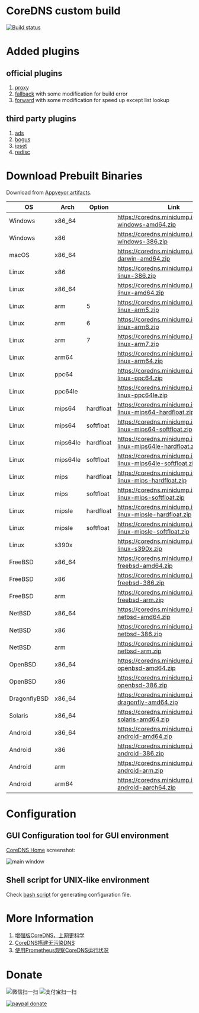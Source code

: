 # CoreDNS custom build

[![Build status](https://ci.appveyor.com/api/projects/status/e2y1n3k3wwiei0bs?svg=true)](https://ci.appveyor.com/project/missdeer/coredns-custom-build)

# Added plugins

## official plugins

1. [proxy](https://github.com/coredns/proxy) 
2. [fallback](https://github.com/coredns/fallback) with some modification for build error
3. [forward](https://github.com/coredns/coredns/tree/master/plugin/forward) with some modification for speed up except list lookup

## third party plugins

1. [ads](https://github.com/c-mueller/ads) 
2. [bogus](https://github.com/missdeer/bogus)
3. [ipset](https://github.com/missdeer/ipset)
4. [redisc](https://github.com/miekg/redis)

# Download Prebuilt Binaries

Download from [Appveyor artifacts](https://ci.appveyor.com/project/missdeer/coredns-custom-build).

| OS           | Arch    | Option     | Link                                                                |
|--------------|---------|--------    |---------------------------------------------------------------------|
| Windows      | x86_64  |            | https://coredns.minidump.info/coredns-windows-amd64.zip             |
| Windows      | x86     |            | https://coredns.minidump.info/coredns-windows-386.zip               |
| macOS        | x86_64  |            | https://coredns.minidump.info/coredns-darwin-amd64.zip              |
| Linux        | x86     |            | https://coredns.minidump.info/coredns-linux-386.zip                 |
| Linux        | x86_64  |            | https://coredns.minidump.info/coredns-linux-amd64.zip               |
| Linux        | arm     |  5         | https://coredns.minidump.info/coredns-linux-arm5.zip                |
| Linux        | arm     |  6         | https://coredns.minidump.info/coredns-linux-arm6.zip                |
| Linux        | arm     |  7         | https://coredns.minidump.info/coredns-linux-arm7.zip                |
| Linux        | arm64   |            | https://coredns.minidump.info/coredns-linux-arm64.zip               |
| Linux        | ppc64   |            | https://coredns.minidump.info/coredns-linux-ppc64.zip               |
| Linux        | ppc64le |            | https://coredns.minidump.info/coredns-linux-ppc64le.zip             |
| Linux        | mips64  |  hardfloat | https://coredns.minidump.info/coredns-linux-mips64-hardfloat.zip    |
| Linux        | mips64  |  softfloat | https://coredns.minidump.info/coredns-linux-mips64-softfloat.zip    |
| Linux        | mips64le|  hardfloat | https://coredns.minidump.info/coredns-linux-mips64le-hardfloat.zip  |
| Linux        | mips64le|  softfloat | https://coredns.minidump.info/coredns-linux-mips64le-softfloat.zip  |
| Linux        | mips    |  hardfloat | https://coredns.minidump.info/coredns-linux-mips-hardfloat.zip      |
| Linux        | mips    |  softfloat | https://coredns.minidump.info/coredns-linux-mips-softfloat.zip      |
| Linux        | mipsle  |  hardfloat | https://coredns.minidump.info/coredns-linux-mipsle-hardfloat.zip    |
| Linux        | mipsle  |  softfloat | https://coredns.minidump.info/coredns-linux-mipsle-softfloat.zip    |
| Linux        | s390x   |            | https://coredns.minidump.info/coredns-linux-s390x.zip               |
| FreeBSD      | x86_64  |            | https://coredns.minidump.info/coredns-freebsd-amd64.zip             |
| FreeBSD      | x86     |            | https://coredns.minidump.info/coredns-freebsd-386.zip               |
| FreeBSD      | arm     |            | https://coredns.minidump.info/coredns-freebsd-arm.zip               |
| NetBSD       | x86_64  |            | https://coredns.minidump.info/coredns-netbsd-amd64.zip              |
| NetBSD       | x86     |            | https://coredns.minidump.info/coredns-netbsd-386.zip                |
| NetBSD       | arm     |            | https://coredns.minidump.info/coredns-netbsd-arm.zip                |
| OpenBSD      | x86_64  |            | https://coredns.minidump.info/coredns-openbsd-amd64.zip             |
| OpenBSD      | x86     |            | https://coredns.minidump.info/coredns-openbsd-386.zip               |
| DragonflyBSD | x86_64  |            | https://coredns.minidump.info/coredns-dragonfly-amd64.zip           |
| Solaris      | x86_64  |            | https://coredns.minidump.info/coredns-solaris-amd64.zip             |
| Android      | x86_64  |            | https://coredns.minidump.info/coredns-android-amd64.zip             |
| Android      | x86     |            | https://coredns.minidump.info/coredns-android-386.zip               |
| Android      | arm     |            | https://coredns.minidump.info/coredns-android-arm.zip               |
| Android      | arm64   |            | https://coredns.minidump.info/coredns-android-aarch64.zip           |


# Configuration

## GUI Configuration tool for GUI environment

[CoreDNS Home](https://github.com/missdeer/corednshome)  screenshot:

![main window](https://raw.githubusercontent.com/missdeer/corednshome/master/screenshots/mainwindow.png)

## Shell script for UNIX-like environment

Check [bash script](https://gist.github.com/missdeer/5c7c82b5b67f8afb41cfd43d51b82c2d) for generating configuration file. 

# More Information

1. [增强版CoreDNS，上网更科学](https://blog.minidump.info/2019/12/enhanced-coredns/)
2. [CoreDNS搭建无污染DNS](https://blog.minidump.info/2019/07/coredns-no-dns-poisoning/)
3. [使用Prometheus观察CoreDNS运行状况](https://blog.minidump.info/2020/03/prometheus-for-coredns/)

# Donate

![微信扫一扫](https://raw.githubusercontent.com/missdeer/corednshome/master/src/res/wepay.jpg)  ![支付宝扫一扫](https://raw.githubusercontent.com/missdeer/corednshome/master/src/res/alipay.jpg)

[![paypal donate](https://raw.githubusercontent.com/missdeer/corednshome/master/paypal-donate.png)](https://www.paypal.me/dfordsoft/)
